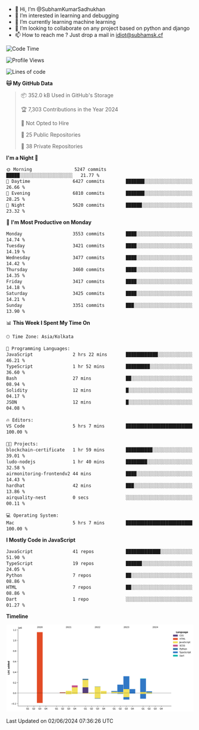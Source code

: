 - 👋 Hi, I’m @SubhamKumarSadhukhan
- 👀 I’m interested in learning and debugging
- 🌱 I’m currently learning machine learning
- 💞️ I’m looking to collaborate on any project based on python and django
- 📫 How to reach me ?
      Just drop a mail in idiot@subhamsk.cf

<!---
SubhamKumarSadhukhan/SubhamKumarSadhukhan is a ✨ special ✨ repository because its `README.md` (this file) appears on your GitHub profile.
You can click the Preview link to take a look at your changes.
--->


<!--START_SECTION:waka-->
![Code Time](http://img.shields.io/badge/Code%20Time-2%2C213%20hrs%2059%20mins-blue)

![Profile Views](http://img.shields.io/badge/Profile%20Views-0-blue)

![Lines of code](https://img.shields.io/badge/From%20Hello%20World%20I%27ve%20Written-2.7%20million%20lines%20of%20code-blue)

**🐱 My GitHub Data** 

> 📦 352.0 kB Used in GitHub's Storage 
 > 
> 🏆 7,303 Contributions in the Year 2024
 > 
> 🚫 Not Opted to Hire
 > 
> 📜 25 Public Repositories 
 > 
> 🔑 38 Private Repositories 
 > 
**I'm a Night 🦉** 

```text
🌞 Morning                5247 commits        █████░░░░░░░░░░░░░░░░░░░░   21.77 % 
🌆 Daytime                6427 commits        ███████░░░░░░░░░░░░░░░░░░   26.66 % 
🌃 Evening                6810 commits        ███████░░░░░░░░░░░░░░░░░░   28.25 % 
🌙 Night                  5620 commits        ██████░░░░░░░░░░░░░░░░░░░   23.32 % 
```
📅 **I'm Most Productive on Monday** 

```text
Monday                   3553 commits        ████░░░░░░░░░░░░░░░░░░░░░   14.74 % 
Tuesday                  3421 commits        ████░░░░░░░░░░░░░░░░░░░░░   14.19 % 
Wednesday                3477 commits        ████░░░░░░░░░░░░░░░░░░░░░   14.42 % 
Thursday                 3460 commits        ████░░░░░░░░░░░░░░░░░░░░░   14.35 % 
Friday                   3417 commits        ████░░░░░░░░░░░░░░░░░░░░░   14.18 % 
Saturday                 3425 commits        ████░░░░░░░░░░░░░░░░░░░░░   14.21 % 
Sunday                   3351 commits        ███░░░░░░░░░░░░░░░░░░░░░░   13.90 % 
```


📊 **This Week I Spent My Time On** 

```text
🕑︎ Time Zone: Asia/Kolkata

💬 Programming Languages: 
JavaScript               2 hrs 22 mins       ████████████░░░░░░░░░░░░░   46.21 % 
TypeScript               1 hr 52 mins        █████████░░░░░░░░░░░░░░░░   36.60 % 
Bash                     27 mins             ██░░░░░░░░░░░░░░░░░░░░░░░   08.94 % 
Solidity                 12 mins             █░░░░░░░░░░░░░░░░░░░░░░░░   04.17 % 
JSON                     12 mins             █░░░░░░░░░░░░░░░░░░░░░░░░   04.08 % 

🔥 Editors: 
VS Code                  5 hrs 7 mins        █████████████████████████   100.00 % 

🐱‍💻 Projects: 
blockchain-certificate   1 hr 59 mins        ██████████░░░░░░░░░░░░░░░   39.01 % 
ludo-nodejs              1 hr 40 mins        ████████░░░░░░░░░░░░░░░░░   32.58 % 
airmonitoring-frontendv2 44 mins             ████░░░░░░░░░░░░░░░░░░░░░   14.43 % 
hardhat                  42 mins             ███░░░░░░░░░░░░░░░░░░░░░░   13.86 % 
airquality-nest          0 secs              ░░░░░░░░░░░░░░░░░░░░░░░░░   00.11 % 

💻 Operating System: 
Mac                      5 hrs 7 mins        █████████████████████████   100.00 % 
```

**I Mostly Code in JavaScript** 

```text
JavaScript               41 repos            █████████████░░░░░░░░░░░░   51.90 % 
TypeScript               19 repos            ██████░░░░░░░░░░░░░░░░░░░   24.05 % 
Python                   7 repos             ██░░░░░░░░░░░░░░░░░░░░░░░   08.86 % 
HTML                     7 repos             ██░░░░░░░░░░░░░░░░░░░░░░░   08.86 % 
Dart                     1 repo              ░░░░░░░░░░░░░░░░░░░░░░░░░   01.27 % 
```



**Timeline**

![Lines of Code chart](https://raw.githubusercontent.com/SubhamKumarSadhukhan/SubhamKumarSadhukhan/main/assets/bar_graph.png)


 Last Updated on 02/06/2024 07:36:26 UTC
<!--END_SECTION:waka-->
